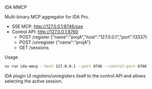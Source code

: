 IDA MMCP

Multi-binary MCP aggregator for IDA Pro.

- SSE MCP: http://127.0.0.1:8746/sse
- Control API: http://127.0.0.1:8760
  - POST /register {"name":"projA","host":"127.0.0.1","port":13337}
  - POST /unregister {"name":"projA"}
  - GET /sessions

Usage

```sh
uv run ida-mmcp --host 127.0.0.1 --port 8746 --control-port 8760
```

IDA plugin UI registers/unregisters itself to the control API and allows selecting the active session.


